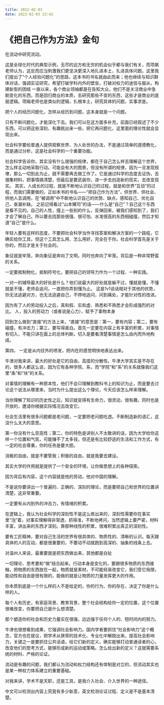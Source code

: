 ```yaml
---
title: 2022-02-03
date: 2022-02-03 23:42
---
```


# 《把自己作为方法》金句

在流动中研究流动。

这是全球化时代的典型示例，无尽的远方和无穷的机会似乎都与我们有关，而项飙老师认为，这反而应当刺激我们更坚决更深入地扎进本土，扎进具体问题。这里我们提出了“个人经验问题化”的思路，这本书的书名就由此而来；他也继续与知识群体对话，强调实证研究，希望打破学科内外的壁垒，打破对权力的迷信与服从，构建新型的团结
一直以来，各个商业领袖都是在告知大众，他们不是关注商业中急剧变化的东西，而是回归商业的本质，去研究那些不变的东西，这些才是商业的底层逻辑。项飚老师也是类似的逻辑，扎根本土，研究具体的问题，实事求是。

把个人的经历问题化，怎样从经历到问题，这本身就是一个问题。

只有不断问题化，才能深化下去。我们可以在这方面多补充，前面已经叙述了不少东西，可以把这些深刻、有趣挑出来一些，把它再问题化，这里面的理论性就会显现出来。

社会科学要给普通人提供观察世界、为人处世的办法，不是通过简单的道德教化，而是通过分析，这是社会科学的一个重要功能。

社会科学告诉你，其实没有什么很强的规律，都在于自己怎么样去理解这个世界，怎么样主动地采取行动。可能会有大的图景，但没有所谓的规律，因为一旦发现规律，那么一切到此为止，就不需要再去做工作了。它是通过科学的态度去证伪，去搜集材料，把事情搞清楚，但最后是要武装你，进一步去创造新的现实，去改变现实。
其实，人成长的过程，就是不断地认识自己的过程，就是和世界“互动”的过程，而我们需要做的，正如本书的书名——“把自己作为方法”，供世界、供社会、供他人去调用，在“被调用”中不断地认识自己的优势、缺点，感知自己、优化自己、查漏补缺。
之前记得看过“山本耀司”的话——什么是“自己”？自己这个东西是看不见的。自己的人性，撞上一些别的什么，反弹回来，被我们感知到了，我们才会了解自己。所以要去找那些很强、很可怕、水准很高的东西相碰撞，然后才知道“自己”是什么。

年轻人要有这样的态度，不要把社会科学当作寻找答案和解决方案的一个路程，它确实给你工具，但这个工具怎么用、怎么用好，完全在于你。社会科学首先是关于你的，然后才是关于社会的。

象征就是牢笼，奔向象征是奔向了文明，同时也奔向了牢笼。背后是一种非常野蛮的关系。

一定要抵制物化，抵制符号化，要把自己的领导力作为一个过程、一种实践。

一对一的辅导最大的好处是什么？他们说最大的好处就是躲不过，懂就是懂，不懂就是不懂，老师会追问，一直把你弄到懂为止。
这是1v1谈话相对于其他的优势，你无法逃避对方，也无法逃避自己，不停地追问，问到痛处，才能针对性的改进。

因为有了人的劳动投入之后，真和假、实和虚、熟悉和不熟悉才会形成强烈的对比。
人，投入的劳动力（或者说是心力），赋予了事物本身

回到怎么做到“直接”的方法上来，“直接”的意思是：第一，要有内容；第二，要有碰撞，有冲击力；第三，要写得直白。首先一定要在内容上有丰富的积累，对事情有切入，不能只讲在面上的总体判断。切入是要看清楚事情是怎么由内而外地构成。

第四， 一定是从内往外的喷发，把内在的感觉明快地表达出来。

牛津对我来讲，最大的好处是它的自由，高度的分散性。牛津大学其实是不存在的，很多人都这么说，因为它有各种学院、系，而“学院”和“系”的关系就像我们这里“条”和“块”的关系。

对事情的理解有一种原本性，他们不会只理解到教科书上的知识为止，而是要去讨论这个说法从哪里来，当时为什么提出这么个理论，今天应该怎么样来理解。

当你理解了知识的历史性之后，知识就变得有生命力，很灵动，很有趣，同时也是开放的，邀请你根据实际情况去改变它。

社会生活里有很多问题都是老问题，一定要把老问题吃透。不断制造新的语汇，这没什么太大的意思。

第一你没有什么崇高性；第二，你的特色是讲别人不太敢讲的话，因为大学给你这样一个位置和气氛，可能赚不了太多钱，但还是有比较舒适的生活和工作方式，有一定的社会尊重，你的任务是要大胆。

消极的自由，就是不要管我；积极的自由，就是我要去建设。

其实大学的作用就是提供了一个安全的环境，让你做思想上的各种探索。

因为背后有内容，这个内容就是他的劳动，他对中国的理解。

不是说你要讲出一个普遍的、正确的、深刻的理论，而是要把自己和世界的位置讲清楚，这非常重要。

一定要有从内到外的冲击力，有情绪的积累。

在逻辑上，我认为社会科学的深刻性不是这么练出来的，深刻性需要你在事实里“泡”着，对事实理解得非常透，抓得准，不断地拷问，当然逻辑上要严密，材料丰富，讲出来的东西才深刻。靠那种线性的积累，很难积累出真正的深刻性。

要有工匠精神，要对自己生活的世界有很具体的、物质性的、清晰的认识。每天跟具体的人的互动，都是很重要的，不要动不动就跑到高深的、抽象的线条上去。

对温州人来说，最重要就是把东西做出来，其他都是白扯

一切理论、思考要和“做”结合起来。行动本身是变化的，要跟很多物质的东西接触，把物质的东西放在一起，物质就是素材，不可能轻易改变它，我们受它局限，能动性和自由是很有限的，能做的就是让物质的力量发挥更大的作用。

你本质到底是一个什么样的人不是给定的，你的行为、你的存在，决定了你是什么样的人。

每个人有历史，有家庭背景、教育背景，整个社会结构给你一定的位置，这个位置很难改变，你要把自己是什么想清楚。

那个塑造你的社会和历史力量实在很强，远远强于任何个人的、短时间内的努力。

牛津也很想看到成果，它强调社会影响力。国内学者要抓住“社会影响力”这个概念，官方也在提议，把学术从狭窄的技术化、专业化中解脱出来。提高社会影响力，关键之一是要抓住公共话语，给它们新的定义，确实能够打动普通读者的心，改变他们的思考方式，能够形成新的运动或策略。怎么给出新的定义？这就需要系统的材料、严格的论证。

流动是有趣的问题，我们都认为流动和权力结构还有体制是对立的，但流动其实也是某一种权力体系建立的重要基础。

对我来讲，学术不是天职，还是工具，是我介入社会、介入世界的一种途径。

中文可以检测出内容上究竟有多少新意，英文检测论证过程、定义是不是基本清楚。